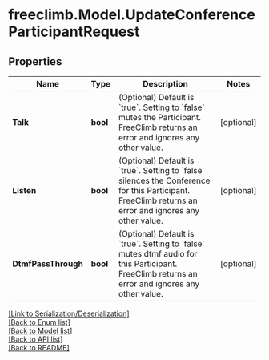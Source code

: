 # freeclimb.Model.UpdateConferenceParticipantRequest


## Properties

Name | Type | Description | Notes
------------ | ------------- | ------------- | -------------
**Talk** | **bool** | (Optional) Default is &#x60;true&#x60;. Setting to &#x60;false&#x60; mutes the Participant. FreeClimb returns an error and ignores any other value. | [optional] 
**Listen** | **bool** | (Optional) Default is &#x60;true&#x60;. Setting to &#x60;false&#x60; silences the Conference for this Participant. FreeClimb returns an error and ignores any other value. | [optional] 
**DtmfPassThrough** | **bool** | (Optional) Default is &#x60;true&#x60;. Setting to &#x60;false&#x60; mutes dtmf audio for this Participant. FreeClimb returns an error and ignores any other value. | [optional] 

[[Link to Serialization/Deserialization]](../README.md#documentation-for-serialization-deserialization)<br /> 
[[Back to Enum list]](../README.md#documentation-for-enums)<br /> 
[[Back to Model list]](../README.md#documentation-for-models)<br /> 
[[Back to API list]](../README.md#documentation-for-api-endpoints) <br /> 
[[Back to README]](../README.md) <br /> 
